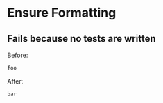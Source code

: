 <!-- gen:mayoverwrite -->
# Ensure Formatting

## Fails because no tests are written

Before:
```ruby
foo
```

After:
```ruby
bar
```
